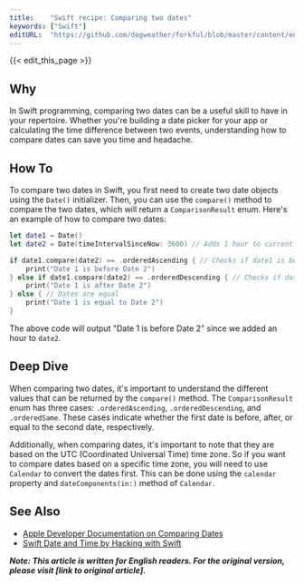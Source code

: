 ```yaml
---
title:    "Swift recipe: Comparing two dates"
keywords: ["Swift"]
editURL:  "https://github.com/dogweather/forkful/blob/master/content/en/swift/comparing-two-dates.md"
---
```


{{< edit_this_page >}}

## Why
In Swift programming, comparing two dates can be a useful skill to have in your repertoire. Whether you're building a date picker for your app or calculating the time difference between two events, understanding how to compare dates can save you time and headache.

## How To
To compare two dates in Swift, you first need to create two date objects using the `Date()` initializer. Then, you can use the `compare()` method to compare the two dates, which will return a `ComparisonResult` enum. Here's an example of how to compare two dates:

```Swift
let date1 = Date()
let date2 = Date(timeIntervalSinceNow: 3600) // Adds 1 hour to current date

if date1.compare(date2) == .orderedAscending { // Checks if date1 is before date2
    print("Date 1 is before Date 2")
} else if date1.compare(date2) == .orderedDescending { // Checks if date1 is after date2
    print("Date 1 is after Date 2")
} else { // Dates are equal
    print("Date 1 is equal to Date 2")
}
```

The above code will output "Date 1 is before Date 2" since we added an hour to `date2`.

## Deep Dive
When comparing two dates, it's important to understand the different values that can be returned by the `compare()` method. The `ComparisonResult` enum has three cases: `.orderedAscending`, `.orderedDescending`, and `.orderedSame`. These cases indicate whether the first date is before, after, or equal to the second date, respectively.

Additionally, when comparing dates, it's important to note that they are based on the UTC (Coordinated Universal Time) time zone. So if you want to compare dates based on a specific time zone, you will need to use `Calendar` to convert the dates first. This can be done using the `calendar` property and `dateComponents(in:)` method of `Calendar`.

## See Also
- [Apple Developer Documentation on Comparing Dates](https://developer.apple.com/documentation/foundation/date/comparing_dates)
- [Swift Date and Time by Hacking with Swift](https://www.hackingwithswift.com/articles/117/swift-date-and-time-cheat-sheet)

***Note: This article is written for English readers. For the original version, please visit [link to original article].***